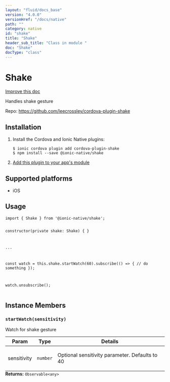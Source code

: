 ```yaml
---
layout: "fluid/docs_base"
version: "4.0.0"
versionHref: "/docs/native"
path: ""
category: native
id: "shake"
title: "Shake"
header_sub_title: "Class in module "
doc: "Shake"
docType: "class"
---
```


<h1 class="api-title">Shake</h1>

<a class="improve-v2-docs" href="http://github.com/ionic-team/ionic-native/edit/master/src/@ionic-native/plugins/shake/index.ts#L2">
  Improve this doc
</a>







<p>Handles shake gesture</p>


<p>Repo:
  <a href="https://github.com/leecrossley/cordova-plugin-shake">
    https://github.com/leecrossley/cordova-plugin-shake
  </a>
</p>


<h2><a class="anchor" name="installation" href="#installation"></a>Installation</h2>
<ol class="installation">
  <li>Install the Cordova and Ionic Native plugins:<br>
    <pre><code class="nohighlight">$ ionic cordova plugin add cordova-plugin-shake
$ npm install --save @ionic-native/shake
</code></pre>
  </li>
  <li><a href="https://ionicframework.com/docs/native/#Add_Plugins_to_Your_App_Module">Add this plugin to your app's module</a></li>
</ol>



<h2><a class="anchor" name="platforms" href="#platforms"></a>Supported platforms</h2>
<ul>
  <li>iOS</li>
</ul>






<h2><a class="anchor" name="usage" href="#usage"></a>Usage</h2>
<pre><code class="lang-typescript">import { Shake } from &#39;@ionic-native/shake&#39;;

constructor(private shake: Shake) { }

...

const watch = this.shake.startWatch(60).subscribe(() =&gt; {
  // do something
  });

watch.unsubscribe();
</code></pre>








<h2><a class="anchor" name="instance-members" href="#instance-members"></a>Instance Members</h2>
<h3><a class="anchor" name="startWatch" href="#startWatch"></a><code>startWatch(sensitivity)</code></h3>




Watch for shake gesture
<table class="table param-table" style="margin:0;">
  <thead>
  <tr>
    <th>Param</th>
    <th>Type</th>
    <th>Details</th>
  </tr>
  </thead>
  <tbody>
  <tr>
    <td>
      sensitivity</td>
    <td>
      <code>number</code>
    </td>
    <td>
      <p>Optional sensitivity parameter. Defaults to 40</p>
</td>
  </tr>
  </tbody>
</table>

<div class="return-value" markdown="1">
  <i class="icon ion-arrow-return-left"></i>
  <b>Returns:</b> <code>Observable&lt;any&gt;</code> 
</div>





